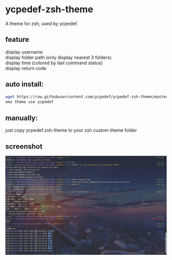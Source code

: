 # ycpedef-zsh-theme  
A theme for zsh, used by ycpedef.

## feature

display username  
display folder path (only display nearest 3 folders)  
display time (colored by last command status)  
display return code  

## auto install:  

```bash
wget https://raw.githubusercontent.com/ycpedef/ycpedef-zsh-theme/master/ycpedef.zsh-theme -O $ZSH/custom/themes/ycpedef.zsh-theme
omz theme use ycpedef
```

## manually:  
just copy ycpedef.zsh-theme to your zsh custom theme folder

## screenshot  
![screenshot](screenshot.jpg)

